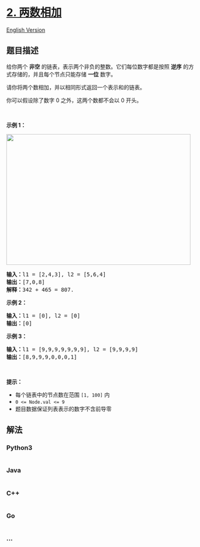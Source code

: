 # [2. 两数相加](https://leetcode.cn/problems/add-two-numbers)

[English Version](/solution/0000-0099/0002.Add%20Two%20Numbers/README_EN.md)

## 题目描述

<!-- 这里写题目描述 -->

<p>给你两个 <strong>非空</strong> 的链表，表示两个非负的整数。它们每位数字都是按照 <strong>逆序</strong> 的方式存储的，并且每个节点只能存储 <strong>一位</strong> 数字。</p>

<p>请你将两个数相加，并以相同形式返回一个表示和的链表。</p>

<p>你可以假设除了数字 0 之外，这两个数都不会以 0 开头。</p>

<p> </p>

<p><strong>示例 1：</strong></p>
<img alt="" src="https://assets.leetcode-cn.com/aliyun-lc-upload/uploads/2021/01/02/addtwonumber1.jpg" style="width: 483px; height: 342px;" />
<pre>
<strong>输入：</strong>l1 = [2,4,3], l2 = [5,6,4]
<strong>输出：</strong>[7,0,8]
<strong>解释：</strong>342 + 465 = 807.
</pre>

<p><strong>示例 2：</strong></p>

<pre>
<strong>输入：</strong>l1 = [0], l2 = [0]
<strong>输出：</strong>[0]
</pre>

<p><strong>示例 3：</strong></p>

<pre>
<strong>输入：</strong>l1 = [9,9,9,9,9,9,9], l2 = [9,9,9,9]
<strong>输出：</strong>[8,9,9,9,0,0,0,1]
</pre>

<p> </p>

<p><strong>提示：</strong></p>

<ul>
	<li>每个链表中的节点数在范围 <code>[1, 100]</code> 内</li>
	<li><code>0 <= Node.val <= 9</code></li>
	<li>题目数据保证列表表示的数字不含前导零</li>
</ul>


## 解法

<!-- 这里可写通用的实现逻辑 -->

<!-- tabs:start -->

### **Python3**

<!-- 这里可写当前语言的特殊实现逻辑 -->

```python

```

### **Java**

<!-- 这里可写当前语言的特殊实现逻辑 -->

```java

```

### **C++**

```cpp

```

### **Go**

```go

```

### **...**

```

```

<!-- tabs:end -->